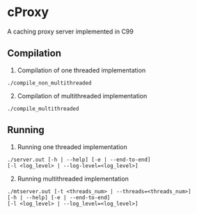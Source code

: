 # cProxy
A caching proxy server implemented in C99
## Compilation
1. Compilation of one threaded implementation
```
./compile_non_multithreaded
```
2. Compilation of multithreaded implementation
```
./compile_multithreaded
```
## Running
1. Running one threaded implementation
```
./server.out [-h | --help] [-e | --end-to-end] 
[-l <log_level> | --log-level=<log_level>]
```
2. Running multithreaded implementation
```
./mtserver.out [-t <threads_num> | --threads=<threads_num>]
[-h | --help] [-e | --end-to-end] 
[-l <log_level> | --log_level=<log_level>]
```
